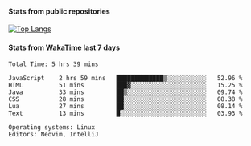 #### Stats from public repositories

[![Top Langs](https://github-readme-stats.vercel.app/api/top-langs/?username=hyoghurt&layout=compact&exclude_repo=multiserver,docker_compose&langs_count=6)](https://github.com/anuraghazra/github-readme-stats)

#### Stats from [WakaTime](https://wakatime.com/@hyoghurt) last 7 days
<!--START_SECTION:waka-->

```text
Total Time: 5 hrs 39 mins

JavaScript    2 hrs 59 mins   █████████████▒░░░░░░░░░░░   52.96 %
HTML          51 mins         ███▓░░░░░░░░░░░░░░░░░░░░░   15.25 %
Java          33 mins         ██▒░░░░░░░░░░░░░░░░░░░░░░   09.74 %
CSS           28 mins         ██░░░░░░░░░░░░░░░░░░░░░░░   08.38 %
Lua           27 mins         ██░░░░░░░░░░░░░░░░░░░░░░░   08.14 %
Text          13 mins         █░░░░░░░░░░░░░░░░░░░░░░░░   03.93 %

Operating systems: Linux
Editors: Neovim, IntelliJ
```

<!--END_SECTION:waka-->
